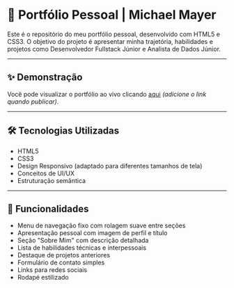 # 💼 Portfólio Pessoal | Michael Mayer

Este é o repositório do meu portfólio pessoal, desenvolvido com HTML5 e CSS3. O objetivo do projeto é apresentar minha trajetória, habilidades e projetos como Desenvolvedor Fullstack Júnior e Analista de Dados Júnior.

---

## ✨ Demonstração

Você pode visualizar o portfólio ao vivo clicando [aqui](#) *(adicione o link quando publicar)*.

---

## 🛠️ Tecnologias Utilizadas

- HTML5
- CSS3
- Design Responsivo (adaptado para diferentes tamanhos de tela)
- Conceitos de UI/UX
- Estruturação semântica

---

## 📌 Funcionalidades

- Menu de navegação fixo com rolagem suave entre seções
- Apresentação pessoal com imagem de perfil e título
- Seção "Sobre Mim" com descrição detalhada
- Lista de habilidades técnicas e interpessoais
- Destaque de projetos anteriores
- Formulário de contato simples
- Links para redes sociais
- Rodapé estilizado


